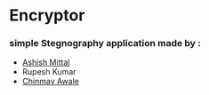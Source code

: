 # Encryptor

### simple Stegnography application made by :
 *  [Ashish Mittal](https://github.com/ashish-221b)
 *  Rupesh Kumar
 *  [Chinmay Awale](https://github.com/Owl-A)

 